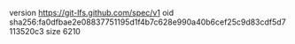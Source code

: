 version https://git-lfs.github.com/spec/v1
oid sha256:fa0dfbae2e08837751195d1f4b7c628e990a40b6cef25c9d83cdf5d7113520c3
size 6210

